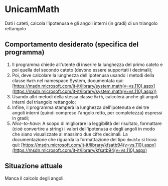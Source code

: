 # UnicamMath
Dati i cateti, calcola l'ipotenusa e gli angoli interni (in gradi) di un triangolo rettangolo

## Comportamento desiderato (specifica del programma)
1. Il programma chiede all'utente di inserire la lunghezza del primo cateto e poi quella del secondo cateto (devono essere supportati i decimali);
2. Poi, deve calcolare la lunghezza dell'ipotenusa usando i metodi della classe `Math` nel namespace System, documentata qui: [https://msdn.microsoft.com/it-it/library/system.math(v=vs.110).aspx](https://msdn.microsoft.com/it-it/library/system.math(v=vs.110).aspx))
3. Usando altri metodi della stessa classe `Math`, calcolerà anche gli angoli interni del triangolo rettangolo;
4. Infine, il programma stamperà la lunghezza dell'ipotenuta e dei tre angoli interni (quindi compreso l'angolo retto, per completezza) espressi in gradi;
5. *Nice-to-have*: A scopo di migliorare la leggibilità del risultato, formattare (cioè convertire a string) i valori dell'ipotenusa e degli angoli in modo che siano visualizzate al massimo due cifre decimali. La documentazione che riguarda la formattazione del tipo `double` si trova qui: [https://msdn.microsoft.com/it-it/library/kfsatb94(v=vs.110).aspx](https://msdn.microsoft.com/it-it/library/kfsatb94(v=vs.110).aspx)

## Situazione attuale
Manca il calcolo degli angoli.
